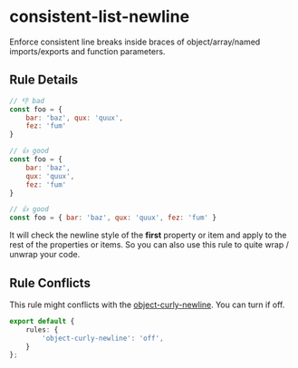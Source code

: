 # consistent-list-newline

Enforce consistent line breaks inside braces of object/array/named imports/exports and function parameters.

## Rule Details

<!-- eslint-skip -->
```js
// 👎 bad
const foo = {
    bar: 'baz', qux: 'quux',
    fez: 'fum'
}
```

<!-- eslint-skip -->
```js
// 👍 good
const foo = {
    bar: 'baz',
    qux: 'quux',
    fez: 'fum'
}

// 👍 good
const foo = { bar: 'baz', qux: 'quux', fez: 'fum' }
```

It will check the newline style of the **first** property or item and apply to the rest of the properties or items. So you can also use this rule to quite wrap / unwrap your code.

## Rule Conflicts

This rule might conflicts with the [object-curly-newline](https://eslint.org/docs/rules/object-curly-newline). You can turn if off.

```ts
export default {
	rules: {
		'object-curly-newline': 'off',
	}
};
```
